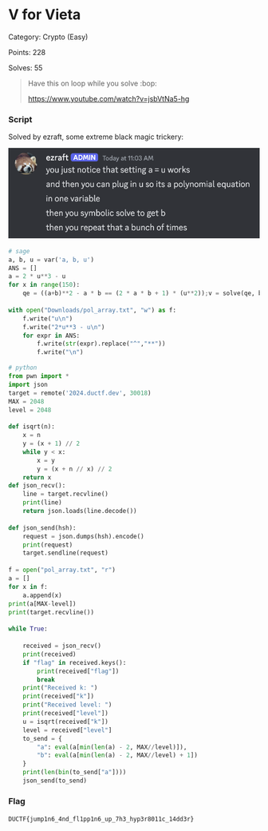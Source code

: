 # V for Vieta

Category: Crypto (Easy)

Points: 228

Solves: 55

>Have this on loop while you solve :bop:
>
>https://www.youtube.com/watch?v=jsbVtNa5-hg


### Script

Solved by ezraft, some extreme black magic trickery:

![Sol](/images/VforVietaEzraft.png)

```py
# sage
a, b, u = var('a, b, u')
ANS = []
a = 2 * u**3 - u
for x in range(150):
    qe = ((a+b)**2 - a * b == (2 * a * b + 1) * (u**2));v = solve(qe, b); ANS.append(v[1].rhs()); a=v[1].rhs(); x

with open("Downloads/pol_array.txt", "w") as f:
    f.write("u\n")
    f.write("2*u**3 - u\n")
    for expr in ANS:
        f.write(str(expr).replace("^","**"))
        f.write("\n")
```



```py
# python
from pwn import *
import json
target = remote('2024.ductf.dev', 30018)
MAX = 2048
level = 2048

def isqrt(n):
    x = n
    y = (x + 1) // 2
    while y < x:
        x = y
        y = (x + n // x) // 2
    return x
def json_recv():
    line = target.recvline()
    print(line)
    return json.loads(line.decode())

def json_send(hsh):
    request = json.dumps(hsh).encode()
    print(request)
    target.sendline(request)

f = open("pol_array.txt", "r")
a = []
for x in f:
    a.append(x)
print(a[MAX-level])
print(target.recvline())

while True:

    received = json_recv()
    print(received)
    if "flag" in received.keys():
        print(received["flag"])
        break
    print("Received k: ")
    print(received["k"])
    print("Received level: ")
    print(received["level"])
    u = isqrt(received["k"])
    level = received["level"]
    to_send = {
        "a": eval(a[min(len(a) - 2, MAX//level)]),
        "b": eval(a[min(len(a) - 2, MAX//level) + 1])
    }
    print(len(bin(to_send["a"])))
    json_send(to_send)
```


### Flag

```DUCTF{jump1n6_4nd_fl1pp1n6_up_7h3_hyp3r8011c_14dd3r}```